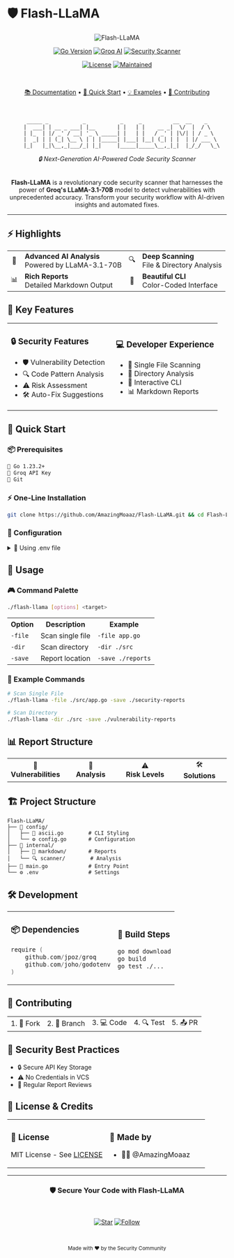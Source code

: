 # 🛡️ Flash-LLaMA

<div align="center">

<img src="https://img.shields.io/badge/FLASH--LLAMA-AI%20POWERED-FF6B6B?style=for-the-badge&logo=data:image/svg+xml;base64,PHN2ZyB4bWxucz0iaHR0cDovL3d3dy53My5vcmcvMjAwMC9zdmciIHZpZXdCb3g9IjAgMCAyNCAyNCI+PHBhdGggZmlsbD0iI0ZGRiIgZD0iTTEyIDJMMSAxMmgzdjhoNnYtNmgydjZoNnYtOGgzTDEyIDJ6Ii8+PC9zdmc+" alt="Flash-LLaMA" />

[![Go Version](https://img.shields.io/badge/Go-1.23.2-00ADD8?style=for-the-badge&logo=go&logoColor=white)](https://golang.org)
[![Groq AI](https://img.shields.io/badge/Groq-LLaMA--3.1--70B-FF4B4B?style=for-the-badge&logo=data:image/svg+xml;base64,PHN2ZyB4bWxucz0iaHR0cDovL3d3dy53My5vcmcvMjAwMC9zdmciIHZpZXdCb3g9IjAgMCAyNCAyNCI+PHBhdGggZmlsbD0iI0ZGRiIgZD0iTTEyIDJMMSAxMmgzdjhoNnYtNmgydjZoNnYtOGgzTDEyIDJ6Ii8+PC9zdmc+)](https://groq.com)
[![Security Scanner](https://img.shields.io/badge/Security-Scanner-2ea44f?style=for-the-badge&logo=data:image/svg+xml;base64,PHN2ZyB4bWxucz0iaHR0cDovL3d3dy53My5vcmcvMjAwMC9zdmciIHZpZXdCb3g9IjAgMCAyNCAyNCI+PHBhdGggZmlsbD0iI0ZGRiIgZD0iTTEyIDJMMSAxMmgzdjhoNnYtNmgydjZoNnYtOGgzTDEyIDJ6Ii8+PC9zdmc+)](https://github.com/AmazingMoaaz/Flash-LLaMA)

[![License](https://img.shields.io/badge/License-MIT-blue.svg?style=for-the-badge&logo=data:image/svg+xml;base64,PHN2ZyB4bWxucz0iaHR0cDovL3d3dy53My5vcmcvMjAwMC9zdmciIHZpZXdCb3g9IjAgMCAyNCAyNCI+PHBhdGggZmlsbD0iI0ZGRiIgZD0iTTEyIDJMMSAxMmgzdjhoNnYtNmgydjZoNnYtOGgzTDEyIDJ6Ii8+PC9zdmc+)](LICENSE)
[![Maintained](https://img.shields.io/badge/Maintained-YES-brightgreen.svg?style=for-the-badge&logo=data:image/svg+xml;base64,PHN2ZyB4bWxucz0iaHR0cDovL3d3dy53My5vcmcvMjAwMC9zdmciIHZpZXdCb3g9IjAgMCAyNCAyNCI+PHBhdGggZmlsbD0iI0ZGRiIgZD0iTTEyIDJMMSAxMmgzdjhoNnYtNmgydjZoNnYtOGgzTDEyIDJ6Ii8+PC9zdmc+)](https://github.com/AmazingMoaaz/Flash-LLaMA)

<br>

[📚 Documentation](#-documentation) •
[🚀 Quick Start](#-quick-start) •
[💡 Examples](#-example-commands) •
[🤝 Contributing](#-contributing)

<br>

```ascii
    _____ _           _           _     _          __  __    _    
   |  ___| | __ _ ___| |__       | |   | |    __ _|  \/  |  / \   
   | |_  | |/ _' / __| '_ \ _____| |   | |   / _' | |\/| | / _ \  
   |  _| | | (_| \__ \ | | |_____| |___| |__| (_| | |  | |/ ___ \ 
   |_|   |_|\__,_|___/_| |_|     |_____|_____\__,_|_|  |_/_/   \_\
```

</div>

<div align="center">
<i>🔒 Next-Generation AI-Powered Code Security Scanner</i>
</div>

<br>

<p align="center">
  <b>Flash-LLaMA</b> is a revolutionary code security scanner that harnesses the power of <b>Groq's LLaMA-3.1-70B</b> model to detect vulnerabilities with unprecedented accuracy. Transform your security workflow with AI-driven insights and automated fixes.
</p>

---

## ⚡ Highlights

<table align="center">
<tr>
<td align="center">🧠</td>
<td><b>Advanced AI Analysis</b><br>Powered by LLaMA-3.1-70B</td>
<td align="center">🔍</td>
<td><b>Deep Scanning</b><br>File & Directory Analysis</td>
</tr>
<tr>
<td align="center">📊</td>
<td><b>Rich Reports</b><br>Detailed Markdown Output</td>
<td align="center">🎨</td>
<td><b>Beautiful CLI</b><br>Color-Coded Interface</td>
</tr>
</table>

## 🎯 Key Features

<table>
<tr>
<td width="50%">

### 🔒 Security Features
- 🛡️ Vulnerability Detection
- 🔍 Code Pattern Analysis
- ⚠️ Risk Assessment
- 🛠️ Auto-Fix Suggestions

</td>
<td width="50%">

### 💻 Developer Experience
- 📄 Single File Scanning
- 📁 Directory Analysis
- 🎨 Interactive CLI
- 📊 Markdown Reports

</td>
</tr>
</table>

## 🚀 Quick Start

### 📦 Prerequisites

```bash
🔷 Go 1.23.2+
🔑 Groq API Key
🔄 Git
```

### ⚡ One-Line Installation

```bash
git clone https://github.com/AmazingMoaaz/Flash-LLaMA.git && cd Flash-LLaMA && go build
```

### 🔧 Configuration

<details>
<summary>📄 Using .env file</summary>

```env
GROQ_API_KEY=your_groq_api_key_here
```
</details>

## 💫 Usage

### 🎮 Command Palette

```bash
./flash-llama [options] <target>
```

<table>
<tr>
<th>Option</th>
<th>Description</th>
<th>Example</th>
</tr>
<tr>
<td><code>-file</code></td>
<td>Scan single file</td>
<td><code>-file app.go</code></td>
</tr>
<tr>
<td><code>-dir</code></td>
<td>Scan directory</td>
<td><code>-dir ./src</code></td>
</tr>
<tr>
<td><code>-save</code></td>
<td>Report location</td>
<td><code>-save ./reports</code></td>
</tr>
</table>

### 🌟 Example Commands

```bash
# Scan Single File
./flash-llama -file ./src/app.go -save ./security-reports

# Scan Directory
./flash-llama -dir ./src -save ./vulnerability-reports
```

## 📊 Report Structure

<table>
<tr>
<td width="25%" align="center">🎯<br><b>Vulnerabilities</b></td>
<td width="25%" align="center">🔬<br><b>Analysis</b></td>
<td width="25%" align="center">⚠️<br><b>Risk Levels</b></td>
<td width="25%" align="center">🛠️<br><b>Solutions</b></td>
</tr>
</table>

## 🏗️ Project Structure

```
Flash-LLaMA/
├── 📂 config/
│   ├── 🎨 ascii.go        # CLI Styling
│   └── ⚙️ config.go       # Configuration
├── 📂 internal/
│   ├── 📝 markdown/       # Reports
│   └── 🔍 scanner/        # Analysis
├── 🚀 main.go             # Entry Point
└── ⚙️ .env                # Settings
```

## 🛠️ Development

<table>
<tr>
<td>

### 📦 Dependencies
```go
require (
    github.com/jpoz/groq
    github.com/joho/godotenv
)
```

</td>
<td>

### 🔨 Build Steps
```bash
go mod download
go build
go test ./...
```

</td>
</tr>
</table>

## 🤝 Contributing

<table>
<tr>
<td>1. 🔀 Fork</td>
<td>2. 🌿 Branch</td>
<td>3. 💻 Code</td>
<td>4. 🔍 Test</td>
<td>5. 📤 PR</td>
</tr>
</table>

## 🔐 Security Best Practices

- 🔒 Secure API Key Storage
- ⚠️ No Credentials in VCS
- 👀 Regular Report Reviews

## 📜 License & Credits

<table>
<tr>
<td width="50%">

### 📄 License
MIT License - See [LICENSE](LICENSE)

</td>
<td width="50%">

### 👥 Made by
- 👨‍💻 @AmazingMoaaz

</td>
</tr>
</table>

---

<div align="center">

### 🛡️ Secure Your Code with Flash-LLaMA

<br>

[![Star](https://img.shields.io/github/stars/AmazingMoaaz/Flash-LLaMA?style=for-the-badge&color=yellow&logo=github)](https://github.com/AmazingMoaaz/Flash-LLaMA)
[![Follow](https://img.shields.io/github/followers/AmazingMoaaz?style=for-the-badge&color=blue&logo=github)](https://github.com/AmazingMoaaz)

<br>

<sub>Made with ❤️ by the Security Community</sub>

</div>